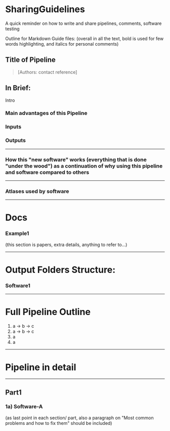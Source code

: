 # SharingGuidelines
A quick reminder on how to write and share pipelines, comments, software testing 


Outline for Markdown Guide files:
(overall in all the text, bold is used for few words highlighting, and italics for personal comments)

## Title of Pipeline
> [Authors: contact reference]

## In Brief:

Intro

### Main advantages of this Pipeline
### Inputs
### Outputs

___
### How this "new software" works (everything that is done "under the wood") as a continuation of why using this pipeline and software compared to others

____
### Atlases used by software

___
# Docs
### Example1

(this section is papers, extra details, anything to refer to...)

____
# Output Folders Structure:

### Software1

___
# Full Pipeline Outline

1. a -> b -> c
2. a -> b -> c
3. a
4. a

___
# Pipeline in detail
___
## Part1

### 1a) Software-A

(as last point in each section/ part, also a paragraph on "Most common problems and how to fix them" should be included)

